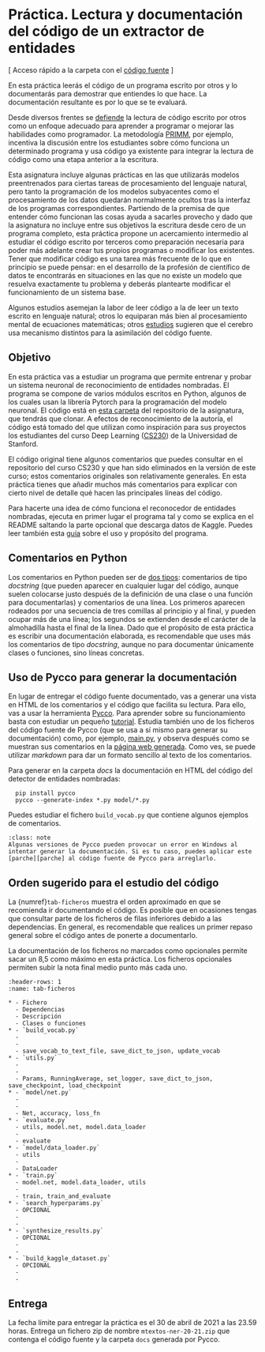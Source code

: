 
Práctica. Lectura y documentación del código de un extractor de entidades
=========================================================================

[ Acceso rápido a la carpeta con el [código fuente][ner] ]

En esta práctica leerás el código de un programa escrito por otros y lo documentarás para demostrar que entiendes lo que hace. La documentación resultante es por lo que se te evaluará.

Desde diversos frentes se [defiende][defiende] la lectura de código escrito por otros como un enfoque adecuado para aprender a programar o mejorar las habilidades como programador. La metodología [PRIMM][primm], por ejemplo, incentiva la discusión entre los estudiantes sobre cómo funciona un determinado programa y usa código ya existente  para integrar la lectura de código como una etapa anterior a la escritura. 

Esta asignatura incluye algunas prácticas en las que utilizarás modelos preentrenados para ciertas tareas de procesamiento del lenguaje natural, pero tanto la programación de los modelos subyacentes como el procesamiento de los datos quedarán normalmente ocultos tras la interfaz de los programas correspondientes. Partiendo de la premisa de que entender cómo funcionan las cosas ayuda a sacarles provecho y dado que la asignatura no incluye entre sus objetivos la escritura desde cero de un programa completo, esta práctica propone un acercamiento intermedio al estudiar el código escrito por terceros como preparación necesaria para poder más adelante crear tus propios programas o modificar los existentes. Tener que modificar código es una tarea más frecuente de lo que en principio se puede pensar: en el desarrollo de la profesión de científico de datos te encontrarás en situaciones en las que no existe un modelo que resuelva exactamente tu problema y deberás plantearte modificar el funcionamiento de un sistema base.

[defiende]: https://www.stevejgordon.co.uk/become-a-better-developer-by-reading-source-code
[primm]: https://blog.teachcomputing.org/using-primm-to-structure-programming-lessons/

Algunos estudios asemejan la labor de leer código a la de leer un texto escrito en lenguaje natural; otros lo equiparan más bien al procesamiento mental de ecuaciones matemáticas; otros [estudios][estudios] sugieren que el cerebro usa mecanismo distintos para la asimilación del código fuente.

[estudios]: https://www.sciencedaily.com/releases/2020/12/201215131236.htm


## Objetivo

En esta práctica vas a estudiar un programa que permite entrenar y probar un sistema neuronal de reconocimiento de entidades nombradas. El programa se compone de varios módulos escritos en Python, algunos de los cuales usan la librería Pytorch para la programación del modelo neuronal. El código está en [esta carpeta][ner] del repositorio de la asignatura, que tendrás que clonar. A efectos de reconocimiento de la autoría, el código está tomado del que utilizan como inspiración para sus proyectos los estudiantes del curso Deep Learning ([CS230][cs230]) de la Universidad de Stanford.

[cs230]: https://github.com/cs230-stanford/cs230-code-examples/
[ner]: https://github.com/jaspock/mtextos/blob/main/code/ner/

El código original tiene algunos comentarios que puedes consultar en el repositorio del curso CS230 y que han sido eliminados en la versión de este curso; estos comentarios originales son relativamente generales. En esta práctica tienes que añadir muchos más comentarios para explicar con cierto nivel de detalle qué hacen las principales líneas del código. 

Para hacerte una idea de cómo funciona el reconocedor de entidades nombradas, ejecuta en primer lugar el programa tal y como se explica en el README saltando la parte opcional que descarga datos de Kaggle. Puedes leer también esta [guía][guía] sobre el uso y propósito del programa.

[guía]: https://cs230.stanford.edu/blog/tips/

## Comentarios en Python

Los comentarios en Python pueden ser de [dos tipos][tipos]: comentarios de tipo *docstring* (que pueden aparecer en cualquier lugar del código, aunque suelen colocarse justo después de la definición de una clase o una función para documentarlas) y comentarios de una línea. Los primeros aparecen rodeados por una secuencia de tres comillas al principio y al final, y pueden ocupar más de una línea; los segundos se extienden desde el carácter de la almohadilla hasta el final de la línea. Dado que el propósito de esta práctica es escribir una documentación elaborada, es recomendable que uses más los comentarios de tipo *docstring*, aunque no para documentar únicamente clases o funciones, sino líneas concretas.

[tipos]: https://realpython.com/documenting-python-code/

## Uso de Pycco para generar la documentación

En lugar de entregar el código fuente documentado, vas a generar una vista en HTML de los comentarios y el código que facilita su lectura. Para ello, vas a usar la herramienta [Pycco][pycco]. Para aprender sobre su funcionamiento basta con estudiar un pequeño [tutorial][tutorial]. Estudia también uno de los ficheros del código fuente de Pycco (que se usa a sí mismo para generar su documentación) como, por ejemplo, [main.py][pyccomain], y observa después como se muestran sus comentarios en la [página web generada][pyccoejemplo]. Como ves, se puede utilizar *markdown* para dar un formato sencillo al texto de los comentarios.

Para generar en la carpeta *docs* la documentación en HTML del código del detector de entidades nombradas:

```{code-block} python
  pip install pycco
  pycco --generate-index *.py model/*.py
```

[pycco]: https://github.com/pycco-docs/pycco
[pyccomain]: https://github.com/pycco-docs/pycco/blob/master/pycco/main.py
[pyccoejemplo]: https://pycco-docs.github.io/pycco/
[tutorial]: https://realpython.com/generating-code-documentation-with-pycco/


Puedes estudiar el fichero `build_vocab.py` que contiene algunos ejemplos de comentarios.

```{admonition} Nota
:class: note
Algunas versiones de Pycco pueden provocar un error en Windows al intentar generar la documentación. Si es tu caso, puedes aplicar este [parche][parche] al código fuente de Pycco para arreglarlo.
```

[parche]: https://github.com/pycco-docs/pycco/issues/109


## Orden sugerido para el estudio del código

La {numref}`tab-ficheros` muestra el orden aproximado en que se recomienda ir documentando el código. Es posible que en ocasiones tengas que consultar parte de los ficheros de filas inferiores debido a las dependencias. En general, es recomendable que realices un primer repaso general sobre el código antes de ponerte a documentarlo.

La documentación de los ficheros no marcados como opcionales permite sacar un 8,5 como máximo en esta práctica. Los ficheros opcionales permiten subir la nota final medio punto más cada uno.

<p></p>

```{list-table} Ficheros a documentar y orden recomendado.
:header-rows: 1
:name: tab-ficheros

* - Fichero
  - Dependencias
  - Descripción
  - Clases o funciones
* - `build_vocab.py`
  - 
  -
  - save_vocab_to_text_file, save_dict_to_json, update_vocab
* - `utils.py`
  - 
  -
  - Params, RunningAverage, set_logger, save_dict_to_json, save_checkpoint, load_checkpoint
* - `model/net.py`
  - 
  -
  - Net, accuracy, loss_fn
* - `evaluate.py`
  - utils, model.net, model.data_loader
  - 
  - evaluate
* - `model/data_loader.py`
  - utils
  -
  - DataLoader
* - `train.py`
  - model.net, model.data_loader, utils
  - 
  - train, train_and_evaluate
* - `search_hyperparams.py`
  - OPCIONAL
  -
  -
* - `synthesize_results.py`
  - OPCIONAL
  -
  -
* - `build_kaggle_dataset.py`
  - OPCIONAL
  -
  -
```

## Entrega

La fecha límite para entregar la práctica es el 30 de abril de 2021 a las 23.59 horas. Entrega un fichero zip de nombre `mtextos-ner-20-21.zip` que contenga el código fuente y la carpeta `docs` generada por Pycco.
